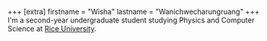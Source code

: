 +++
[extra]
firstname = "Wisha"
lastname = "Wanichwecharungruang"
+++
I'm a second-year undergraduate student studying Physics and Computer Science at [Rice University](https://rice.edu).